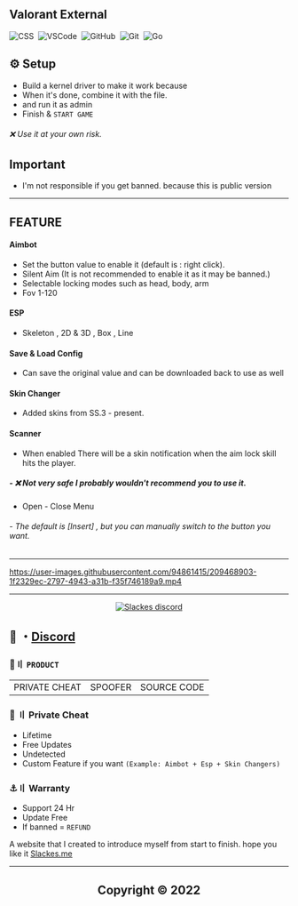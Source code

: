 ## Valorant External
![CSS](https://img.shields.io/badge/-CSS-05122A?style=for-the-badge&logo=CSS3&logoColor=1572B6)&nbsp;
![VSCode](https://img.shields.io/badge/-Visual_Studio_Code-05122A?style=for-the-badge&logo=VisualStudioCode)&nbsp;
![GitHub](https://img.shields.io/badge/-GitHub-05122A?style=for-the-badge&logo=github)&nbsp;
![Git](https://img.shields.io/badge/-Git-05122A?style=for-the-badge&logo=git)&nbsp;
![Go](https://img.shields.io/badge/-Go-05122A?style=for-the-badge&logo=Go)&nbsp; 
      
      
## ⚙ Setup

- Build a kernel driver to make it work because
- When it's done, combine it with the file.
- and run it as admin
- Finish & `START GAME`


###### ❌ Use it at your own risk.
     
     
## Important

- I'm not responsible if you get banned. because this is public version


---

## FEATURE     

#### Aimbot 
- Set the button value to enable it (default is : right click).
- Silent Aim  (It is not recommended to enable it as it may be banned.)
- Selectable locking modes such as head, body, arm
- Fov 1-120

#### ESP
- Skeleton , 2D & 3D , Box , Line
#### Save & Load Config
- Can save the original value and can be downloaded back to use as well
#### Skin Changer
- Added skins from SS.3 - present.
#### Scanner
- When enabled There will be a skin notification when the aim lock skill hits the player.
##### - ❌ Not very safe I probably wouldn't recommend you to use it.
- Open - Close Menu
###### - The default is [Insert] , but you can manually switch to the button you want.

---

https://user-images.githubusercontent.com/94861415/209468903-1f2329ec-2797-4943-a31b-f35f746189a9.mp4

---


  <p align="center">
    <a href="https://discord.gg/MBTkVcJefp">
        <img title="Slackes server discord" alt="Slackes discord" src="https://discordapp.com/api/guilds/880135738077896764/widget.png?style=banner2"/>
    </a>
</p> 
 
## 💬 ・[Discord](https://discord.gg/MBTkVcJefp) 

 ### 🛒〢 `PRODUCT`
 
<table>
<tr>
	<td> PRIVATE CHEAT
	<td> SPOOFER
	<td> SOURCE CODE
</table>

  
### 🥊 〢 Private Cheat

- Lifetime 
- Free Updates 
- Undetected
- Custom Feature if you want `(Example: Aimbot + Esp + Skin Changers)`

### ⚓〢 Warranty

- Support 24 Hr
- Update Free
- If banned = `REFUND`

A website that I created to introduce myself from start to finish. hope you like it [Slackes.me](http://slackes.me/)

---



##   <p align="center">  Copyright © 2022 








